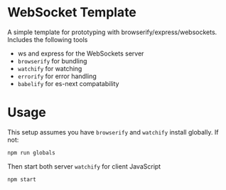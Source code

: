 # WebSocket Template

A simple template for prototyping with browserify/express/websockets. Includes the following tools

 * ws and express for the WebSockets server
 * `browserify` for bundling
 * `watchify` for watching
 * `errorify` for error handling
 * `babelify`	for es-next compatability 

# Usage

This setup assumes you have `browserify` and `watchify` install globally. If not:

```bash
npm run globals
```

Then start both server `watchify` for client JavaScript

```bash
npm start
```

